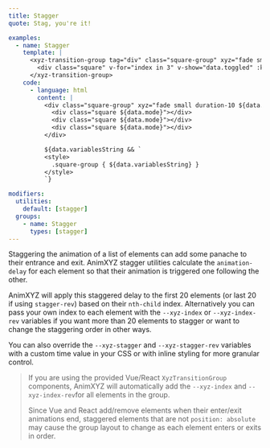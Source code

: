 ```yaml
---
title: Stagger
quote: Stag, you're it!

examples:
  - name: Stagger
    template: |
      <xyz-transition-group tag="div" class="square-group" xyz="fade small duration-10" v-xyz="data.utilities" v-on="data.listeners" :style="data.variables">
        <div class="square" v-for="index in 3" v-show="data.toggled" :key="index"></div>
      </xyz-transition-group>
    code:
      - language: html
        content: |
          <div class="square-group" xyz="fade small duration-10 ${data.utilitiesString}">
            <div class="square ${data.mode}"></div>
            <div class="square ${data.mode}"></div>
            <div class="square ${data.mode}"></div>
          </div>

          ${data.variablesString && `
          <style>
            .square-group { ${data.variablesString} }
          </style>
          `}

modifiers:
  utilities:
    default: [stagger]
  groups:
    - name: Stagger
      types: [stagger]
---
```


Staggering the animation of a list of elements can add some panache to their entrance and exit. AnimXYZ stagger utilities calculate the `animation-delay` for each element so that their animation is triggered one following the other.

AnimXYZ will apply this staggered delay to the first 20 elements (or last 20 if using `stagger-rev`) based on their `nth-child` index. Alternatively you can pass your own index to each element with the `--xyz-index` or `--xyz-index-rev` variables if you want more than 20 elements to stagger or want to change the staggering order in other ways.

You can also override the `--xyz-stagger` and `--xyz-stagger-rev` variables with a custom time value in your CSS or with inline styling for more granular control.

> If you are using the provided Vue/React `XyzTransitionGroup` components, AnimXYZ will automatically add the `--xyz-index` and `--xyz-index-rev`for all elements in the group.
>
> Since Vue and React add/remove elements when their enter/exit animations end, staggered elements that are not `position: absolute` may cause the group layout to change as each element enters or exits in order.
